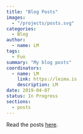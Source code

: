 ```yaml
---
title: "Blog Posts"
images:
  - "/projects/posts.svg"
categories:
  - Blog
author:
  - name: LM
tags:
  - Fun
summary: "My blog posts"
coordinators:
  - name: LM
    link: https://leima.is
    description: LM
date: 2019-04-07
status: In Progress
sections:
  - posts
---
```



Read the posts [here](/posts).
